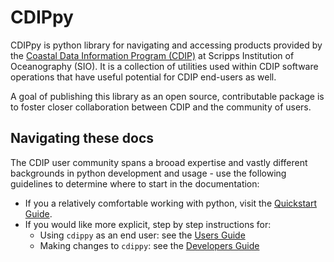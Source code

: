 # CDIPpy
CDIPpy is python library for navigating and accessing products provided by the [Coastal Data Information Program (CDIP)](https://cdip.ucsd.edu/m/about/) at Scripps Institution of Oceanography (SIO). It is a collection of utilities used within CDIP software operations that have useful potential for CDIP end-users as well.  

A goal of publishing this library as an open source, contributable package is to foster closer collaboration between CDIP and the community of users.

## Navigating these docs
The CDIP user community spans a brooad expertise and vastly different backgrounds in python development and usage - use the following guidelines to determine where to start in the documentation:  

* If you a relatively comfortable working with python, visit the [Quickstart Guide](quickstart.md).
* If you would like more explicit, step by step instructions for:
    * Using `cdippy` as an end  user: see the [Users Guide](user_guide/index.md)
    * Making changes to `cdippy`: see the [Developers Guide](dev_guide/index.md)